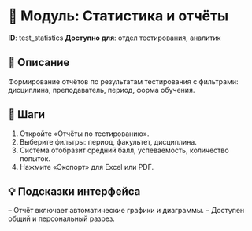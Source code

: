 # 📘 Модуль: Статистика и отчёты
**ID**: test_statistics
**Доступно для**: отдел тестирования, аналитик

## 📝 Описание
Формирование отчётов по результатам тестирования с фильтрами: дисциплина, преподаватель, период, форма обучения.

## 🩜 Шаги
1. Откройте «Отчёты по тестированию».
2. Выберите фильтры: период, факультет, дисциплина.
3. Система отобразит средний балл, успеваемость, количество попыток.
4. Нажмите «Экспорт» для Excel или PDF.

## 💡 Подсказки интерфейса
– Отчёт включает автоматические графики и диаграммы.
– Доступен общий и персональный разрез.
